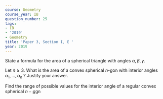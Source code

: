 ```yaml
---
course: Geometry
course_year: IB
question_number: 25
tags:
- IB
- '2019'
- Geometry
title: 'Paper 3, Section I, E '
year: 2019
---
```




State a formula for the area of a spherical triangle with angles $\alpha, \beta, \gamma$.

Let $n \geqslant 3$. What is the area of a convex spherical $n$-gon with interior angles $\alpha_{1}, \ldots, \alpha_{n}$ ? Justify your answer.

Find the range of possible values for the interior angle of a regular convex spherical $n-g \mathrm{gn}$